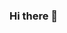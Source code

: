 ### Hi there 👋

<!--
**samsmoak/samsmoak** is a ✨ _special_ ✨ repository because its `README.md` (this file) appears on your GitHub profile.

Here are some ideas to get you started:

- 🔭 I’m currently working on ...Uber eats clone
- 🌱 I’m currently learning ...microservice architecture
- 👯 I’m looking to collaborate on ...youtube
- 🤔 I’m looking for help with ...opensource technologies
- 💬 Ask me about ...frontend and backend technologies 
- 📫 How to reach me: ...twitter
- 😄 Pronouns: ...he/his
- ⚡ Fun fact: ...nothing beats a classical music in the morning
-->
